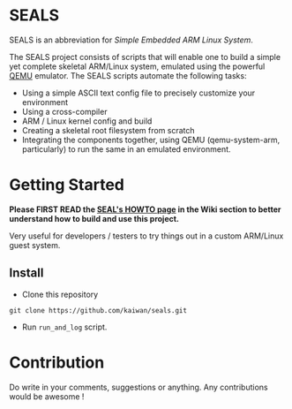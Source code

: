 SEALS
=====
SEALS is an abbreviation for _Simple Embedded ARM Linux System_. 

The SEALS project consists of scripts that will enable one to build a simple
yet complete skeletal ARM/Linux system, emulated using the powerful [QEMU][2]
emulator. The SEALS scripts automate the following tasks:

- Using a simple ASCII text config file to precisely customize your environment
- Using a cross-compiler
- ARM / Linux kernel config and build
- Creating a skeletal root filesystem from scratch
- Integrating the components together, using QEMU (qemu-system-arm,
  particularly) to run the same in an emulated environment.
# Getting Started
**Please FIRST READ the [SEAL's HOWTO page][1] in the Wiki section to better
understand how to build and use this project.**

Very useful for developers / testers to try things out in a custom ARM/Linux guest system.

## Install
- Clone this repository
```shell
git clone https://github.com/kaiwan/seals.git
```
- Run `run_and_log` script.

# Contribution
Do write in your comments, suggestions or anything.
Any contributions would be awesome !


[1]: https://github.com/kaiwan/seals/wiki/SEALs-HOWTO "SEALS HOWTO Page"
[2]: https://www.qemu.org/ "QEMU Homepage"
